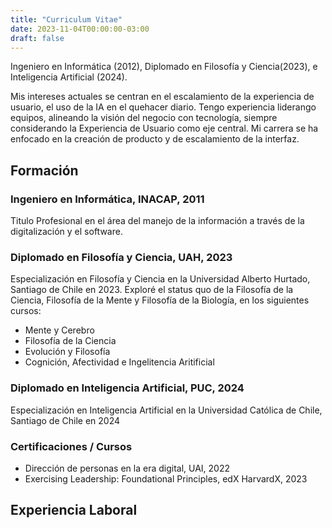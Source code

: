 ```yaml
---
title: "Curriculum Vitae"
date: 2023-11-04T00:00:00-03:00
draft: false
---
```


Ingeniero en Informática (2012), Diplomado en Filosofía y Ciencia(2023), e Inteligencia Artificial (2024).

Mis intereses actuales se centran en el escalamiento de la experiencia de usuario, el uso de la IA en el quehacer diario. Tengo experiencia liderango equipos, alineando la visión del negocio con tecnología, siempre considerando la Experiencia de Usuario como eje central. Mi carrera se ha enfocado en la creación de producto y de escalamiento de la interfaz.

## Formación

### Ingeniero en Informática, INACAP, 2011

Titulo Profesional en el área del manejo de la información a través de la digitalización y el software.

### Diplomado en Filosofía y Ciencia, UAH, 2023

Especialización en Filosofía y Ciencia en la Universidad Alberto Hurtado, Santiago de Chile en 2023.
Exploré el status quo de la Filosofía de la Ciencia, Filosofía de la Mente y Filosofía de la Biología, en los siguientes cursos:

- Mente y Cerebro
- Filosofía de la Ciencia
- Evolución y Filosofía
- Cognición, Afectividad e Ingelitencia Aritificial

### Diplomado en Inteligencia Artificial, PUC, 2024

Especialización en Inteligencia Artificial en la Universidad Católica de Chile, Santiago de Chile en 2024

### Certificaciones / Cursos

- Dirección de personas en la era digital, UAI, 2022
- Exercising Leadership: Foundational Principles, edX HarvardX, 2023

## Experiencia Laboral





